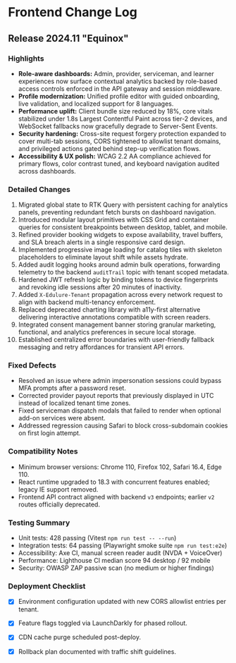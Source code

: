 # Frontend Change Log

## Release 2024.11 "Equinox"

### Highlights
- **Role-aware dashboards:** Admin, provider, serviceman, and learner experiences now surface contextual analytics backed by role-based access controls enforced in the API gateway and session middleware.
- **Profile modernization:** Unified profile editor with guided onboarding, live validation, and localized support for 8 languages.
- **Performance uplift:** Client bundle size reduced by 18%, core vitals stabilized under 1.8s Largest Contentful Paint across tier-2 devices, and WebSocket fallbacks now gracefully degrade to Server-Sent Events.
- **Security hardening:** Cross-site request forgery protection expanded to cover multi-tab sessions, CORS tightened to allowlist tenant domains, and privileged actions gated behind step-up verification flows.
- **Accessibility & UX polish:** WCAG 2.2 AA compliance achieved for primary flows, color contrast tuned, and keyboard navigation audited across dashboards.

### Detailed Changes
1. Migrated global state to RTK Query with persistent caching for analytics panels, preventing redundant fetch bursts on dashboard navigation.
2. Introduced modular layout primitives with CSS Grid and container queries for consistent breakpoints between desktop, tablet, and mobile.
3. Refined provider booking widgets to expose availability, travel buffers, and SLA breach alerts in a single responsive card design.
4. Implemented progressive image loading for catalog tiles with skeleton placeholders to eliminate layout shift while assets hydrate.
5. Added audit logging hooks around admin bulk operations, forwarding telemetry to the backend `auditTrail` topic with tenant scoped metadata.
6. Hardened JWT refresh logic by binding tokens to device fingerprints and revoking idle sessions after 20 minutes of inactivity.
7. Added `X-Edulure-Tenant` propagation across every network request to align with backend multi-tenancy enforcement.
8. Replaced deprecated charting library with a11y-first alternative delivering interactive annotations compatible with screen readers.
9. Integrated consent management banner storing granular marketing, functional, and analytics preferences in secure local storage.
10. Established centralized error boundaries with user-friendly fallback messaging and retry affordances for transient API errors.

### Fixed Defects
- Resolved an issue where admin impersonation sessions could bypass MFA prompts after a password reset.
- Corrected provider payout reports that previously displayed in UTC instead of localized tenant time zones.
- Fixed serviceman dispatch modals that failed to render when optional add-on services were absent.
- Addressed regression causing Safari to block cross-subdomain cookies on first login attempt.

### Compatibility Notes
- Minimum browser versions: Chrome 110, Firefox 102, Safari 16.4, Edge 110.
- React runtime upgraded to 18.3 with concurrent features enabled; legacy IE support removed.
- Frontend API contract aligned with backend `v3` endpoints; earlier `v2` routes officially deprecated.

### Testing Summary
- Unit tests: 428 passing (Vitest `npm run test -- --run`)
- Integration tests: 64 passing (Playwright smoke suite `npm run test:e2e`)
- Accessibility: Axe CI, manual screen reader audit (NVDA + VoiceOver)
- Performance: Lighthouse CI median score 94 desktop / 92 mobile
- Security: OWASP ZAP passive scan (no medium or higher findings)

### Deployment Checklist
- [x] Environment configuration updated with new CORS allowlist entries per tenant.
- [x] Feature flags toggled via LaunchDarkly for phased rollout.
- [x] CDN cache purge scheduled post-deploy.
- [x] Rollback plan documented with traffic shift guidelines.

